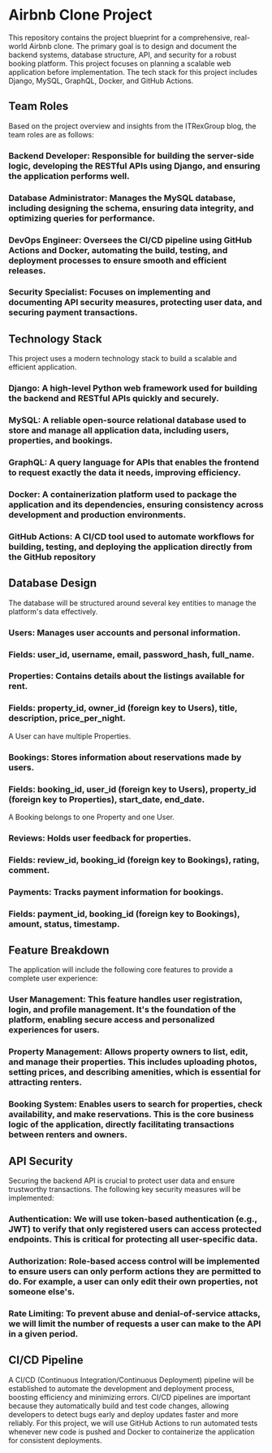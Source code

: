 # Airbnb Clone Project
This repository contains the project blueprint for a comprehensive, real-world Airbnb clone. The primary goal is to design and document the backend systems, database structure, API, and security for a robust booking platform. This project focuses on planning a scalable web application before implementation.
The tech stack for this project includes Django, MySQL, GraphQL, Docker, and GitHub Actions.

## Team Roles
Based on the project overview and insights from the ITRexGroup blog, the team roles are as follows:

### Backend Developer: Responsible for building the server-side logic, developing the RESTful APIs using Django, and ensuring the application performs well.
### Database Administrator: Manages the MySQL database, including designing the schema, ensuring data integrity, and optimizing queries for performance.
### DevOps Engineer: Oversees the CI/CD pipeline using GitHub Actions and Docker, automating the build, testing, and deployment processes to ensure smooth and efficient releases.
### Security Specialist: Focuses on implementing and documenting API security measures, protecting user data, and securing payment transactions.

## Technology Stack
This project uses a modern technology stack to build a scalable and efficient application.

### Django: A high-level Python web framework used for building the backend and RESTful APIs quickly and securely.
### MySQL: A reliable open-source relational database used to store and manage all application data, including users, properties, and bookings.
### GraphQL: A query language for APIs that enables the frontend to request exactly the data it needs, improving efficiency.
### Docker: A containerization platform used to package the application and its dependencies, ensuring consistency across development and production environments.
### GitHub Actions: A CI/CD tool used to automate workflows for building, testing, and deploying the application directly from the GitHub repository

## Database Design
The database will be structured around several key entities to manage the platform's data effectively.

### Users: Manages user accounts and personal information.
### Fields: user_id, username, email, password_hash, full_name.
### Properties: Contains details about the listings available for rent.
### Fields: property_id, owner_id (foreign key to Users), title, description, price_per_night.

A User can have multiple Properties.
### Bookings: Stores information about reservations made by users.
### Fields: booking_id, user_id (foreign key to Users), property_id (foreign key to Properties), start_date, end_date.
A Booking belongs to one Property and one User.
### Reviews: Holds user feedback for properties.
### Fields: review_id, booking_id (foreign key to Bookings), rating, comment.
### Payments: Tracks payment information for bookings.
### Fields: payment_id, booking_id (foreign key to Bookings), amount, status, timestamp.

## Feature Breakdown
The application will include the following core features to provide a complete user experience:
### User Management: This feature handles user registration, login, and profile management. It's the foundation of the platform, enabling secure access and personalized experiences for users.
### Property Management: Allows property owners to list, edit, and manage their properties. This includes uploading photos, setting prices, and describing amenities, which is essential for attracting renters.
### Booking System: Enables users to search for properties, check availability, and make reservations. This is the core business logic of the application, directly facilitating transactions between renters and owners.

## API Security
Securing the backend API is crucial to protect user data and ensure trustworthy transactions. The following key security measures will be implemented:
### Authentication: We will use token-based authentication (e.g., JWT) to verify that only registered users can access protected endpoints. This is critical for protecting all user-specific data.
### Authorization: Role-based access control will be implemented to ensure users can only perform actions they are permitted to do. For example, a user can only edit their own properties, not someone else's.
### Rate Limiting: To prevent abuse and denial-of-service attacks, we will limit the number of requests a user can make to the API in a given period.

## CI/CD Pipeline
A CI/CD (Continuous Integration/Continuous Deployment) pipeline will be established to automate the development and deployment process, boosting efficiency and minimizing errors.
CI/CD pipelines are important because they automatically build and test code changes, allowing developers to detect bugs early and deploy updates faster and more reliably. For this project, we will use 
GitHub Actions to run automated tests whenever new code is pushed and Docker to containerize the application for consistent deployments.

